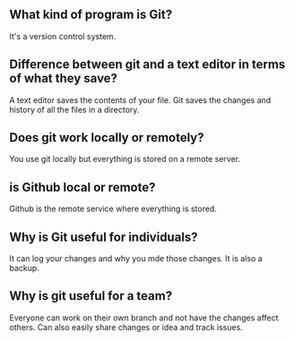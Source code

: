 ## What kind of program is Git?
It's a version control system.

## Difference between git and a text editor in terms of what they save?
A text editor saves the contents of your file. Git saves the changes and history of all the files in a directory.

## Does git work locally or remotely?
You use git locally but everything is stored on a remote server.

## is Github local or remote?
Github is the remote service where everything is stored.

## Why is Git useful for individuals?
It can log your changes and why you mde those changes. It is also a backup.

## Why is git useful for a team?
Everyone can work on their own branch and not have the changes affect others. Can also easily share changes or idea and track issues.